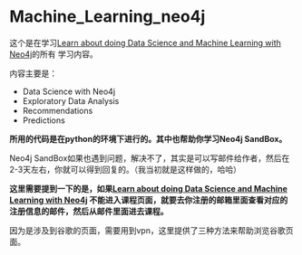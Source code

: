# Machine_Learning_neo4j

这个是在学习[Learn about doing Data Science and Machine Learning with Neo4j](https://neo4j.com/graphacademy/online-training/data-science/)的所有
学习内容。

内容主要是：  
- Data Science with Neo4j
- Exploratory Data Analysis
- Recommendations
- Predictions

**所用的代码是在python的环境下进行的。其中也帮助你学习Neo4j SandBox。**

Neo4j SandBox如果也遇到问题，解决不了，其实是可以写邮件给作者，然后在2-3天左右，你就可以得到回复的。（我当初就是这样做的，哈哈）

**这里需要提到一下的是，如果[Learn about doing Data Science and Machine Learning with Neo4j](https://neo4j.com/graphacademy/online-training/data-science/)
不能进入课程页面，就要去你注册的邮箱里面查看对应的注册信息的邮件，然后从邮件里面进去课程。**

因为是涉及到谷歌的页面，需要用到vpn，这里提供了三种方法来帮助浏览谷歌页面。
